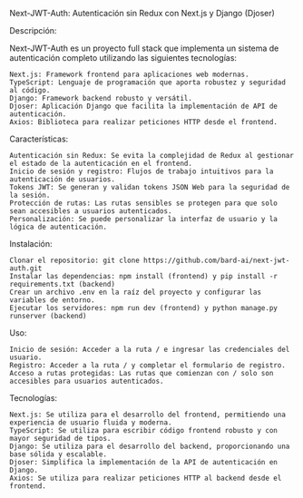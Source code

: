 Next-JWT-Auth: Autenticación sin Redux con Next.js y Django (Djoser)

Descripción:

Next-JWT-Auth es un proyecto full stack que implementa un sistema de autenticación completo utilizando las siguientes tecnologías:

    Next.js: Framework frontend para aplicaciones web modernas.
    TypeScript: Lenguaje de programación que aporta robustez y seguridad al código.
    Django: Framework backend robusto y versátil.
    Djoser: Aplicación Django que facilita la implementación de API de autenticación.
    Axios: Biblioteca para realizar peticiones HTTP desde el frontend.

Características:

    Autenticación sin Redux: Se evita la complejidad de Redux al gestionar el estado de la autenticación en el frontend.
    Inicio de sesión y registro: Flujos de trabajo intuitivos para la autenticación de usuarios.
    Tokens JWT: Se generan y validan tokens JSON Web para la seguridad de la sesión.
    Protección de rutas: Las rutas sensibles se protegen para que solo sean accesibles a usuarios autenticados.
    Personalización: Se puede personalizar la interfaz de usuario y la lógica de autenticación.

Instalación:

    Clonar el repositorio: git clone https://github.com/bard-ai/next-jwt-auth.git
    Instalar las dependencias: npm install (frontend) y pip install -r requirements.txt (backend)
    Crear un archivo .env en la raíz del proyecto y configurar las variables de entorno.
    Ejecutar los servidores: npm run dev (frontend) y python manage.py runserver (backend)

Uso:

    Inicio de sesión: Acceder a la ruta / e ingresar las credenciales del usuario.
    Registro: Acceder a la ruta / y completar el formulario de registro.
    Acceso a rutas protegidas: Las rutas que comienzan con / solo son accesibles para usuarios autenticados.

Tecnologías:

    Next.js: Se utiliza para el desarrollo del frontend, permitiendo una experiencia de usuario fluida y moderna.
    TypeScript: Se utiliza para escribir código frontend robusto y con mayor seguridad de tipos.
    Django: Se utiliza para el desarrollo del backend, proporcionando una base sólida y escalable.
    Djoser: Simplifica la implementación de la API de autenticación en Django.
    Axios: Se utiliza para realizar peticiones HTTP al backend desde el frontend.
